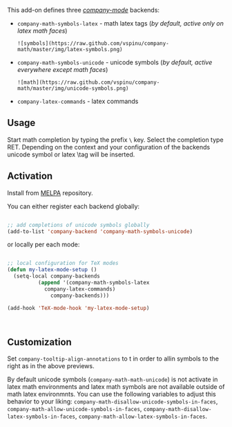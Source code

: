 This add-on defines three *[company-mode](https://github.com/company-mode)* backends:

* `company-math-symbols-latex`	- math latex tags (_by default, active only on latex math faces_)

      ![symbols](https://raw.github.com/vspinu/company-math/master/img/latex-symbols.png)

* `company-math-symbols-unicode`	- unicode symbols (_by default, active everywhere except math faces_)

      ![math](https://raw.github.com/vspinu/company-math/master/img/unicode-symbols.png)

* `company-latex-commands` 		- latex commands 

## Usage ##

Start math completion by typing the prefix <kbd>`\`</kbd> key. Select the completion type
RET. Depending on the context and your configuration of the backends unicode
symbol or latex \tag will be inserted.

## Activation ##

Install from [MELPA](http://melpa.milkbox.net/) repository.

You can either register each backend globally:


```lisp

;; add completions of unicode symbols globally 
(add-to-list 'company-backend 'company-math-symbols-unicode)


```

or locally per each mode:


```lisp

;; local configuration for TeX modes
(defun my-latex-mode-setup ()
  (setq-local company-backends
	      (append '(company-math-symbols-latex
			company-latex-commands)
		      company-backends)))

(add-hook 'TeX-mode-hook 'my-latex-mode-setup)

 
```

## Customization ##

Set `company-tooltip-align-annotations` to t in order to allin symbols to the right as in the above previews.

By default unicode symbols (`company-math-math-unicode`) is not activate in
latex math environments and latex math symbols are not available outside of math
latex environmnts. You can use the following variables to adjust this behavior
to your liking: `company-math-disallow-unicode-symbols-in-faces`,
`company-math-allow-unicode-symbols-in-faces`,
`company-math-disallow-latex-symbols-in-faces`,
`company-math-allow-latex-symbols-in-faces`.
 
